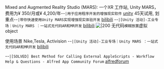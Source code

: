 Mixed and Augmented Reality Studio (MARS):  一个XR 工作站, 
Unity MARS，费用为¥ 350/月或¥ 4,200/年--`|用于应用程序开发的增强现实软件` [unity](https://unity.com/cn/products/unity-mars)
45天试用, 划重点--`|带你快速使用Unity MARS实现增强现实体验开发` [bilibili](https://www.bilibili.com/video/BV1gg4y1v7zZ?t=11)
--`|[Unity 活动]-工业专场｜Unity MARS ：一站式无代码AR和MR开发` [bilibili](https://www.bilibili.com/video/BV1rv411t7Gg?t=188)
![|200](https://i.imgur.com/i6KPRXx.png)
无代码`模糊放置`虚拟object

使用场景
Nike,Tesla, Activision --`|[Unity 活动]-工业专场｜Unity MARS ：一站式无代码AR和MR开发` [bilibili](https://www.bilibili.com/video/BV1rv411t7Gg?t=760)

--`|[SOLVED] Best Method for Calling External AppleScripts - Workflow Help & Questions - Alfred App Community Forum` [alfredforum](https://www.alfredforum.com/topic/11761-solved-best-method-for-calling-external-applescripts/)


